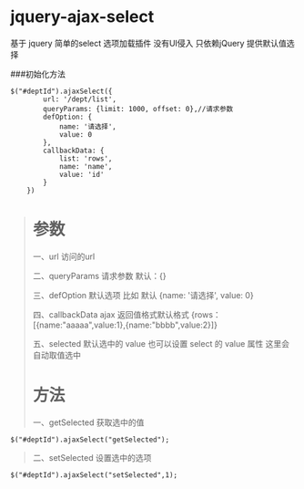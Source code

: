 # jquery-ajax-select
基于 jquery 简单的select 选项加载插件
没有UI侵入 只依赖jQuery
提供默认值选择 

###初始化方法

```
$("#deptId").ajaxSelect({
        url: '/dept/list',
        queryParams: {limit: 1000, offset: 0},//请求参数
        defOption: {
            name: '请选择',
            value: 0
        },
        callbackData: {
            list: 'rows',
            name: 'name',
            value: 'id'
        }
    })
 ```

> # 参数
> 一、url 访问的url
>
> 二、queryParams 请求参数 默认：{}
>
> 三、defOption 默认选项 比如 默认  {name: '请选择', value: 0}
>
> 四、callbackData ajax 返回值格式默认格式 {rows：[{name:"aaaaa",value:1},{name:"bbbb",value:2}]} 
>
> 五、selected 默认选中的 value  也可以设置 select 的 value 属性 这里会自动取值选中
>
> # 方法
> 一、getSelected 获取选中的值 
```
$("#deptId").ajaxSelect("getSelected");
```
>
> 二、setSelected 设置选中的选项
>
```
$("#deptId").ajaxSelect("setSelected",1);
```
















